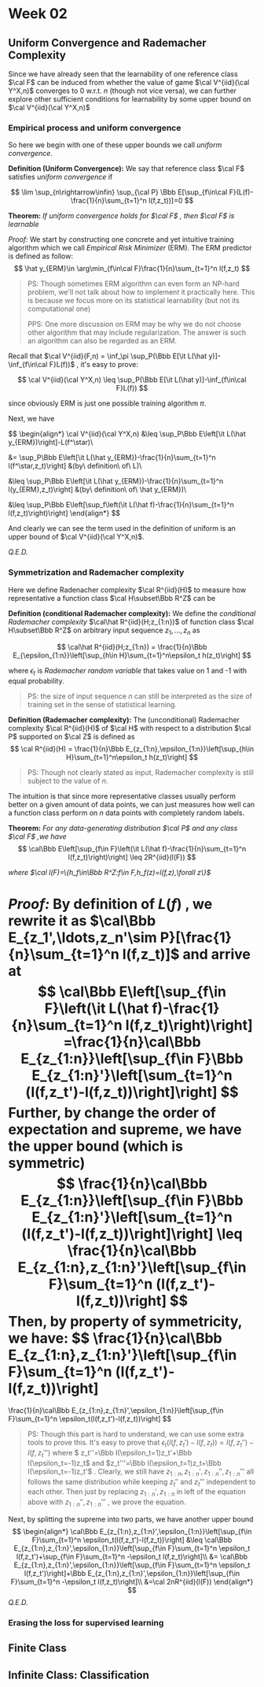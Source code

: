 # Week 02

## Uniform Convergence and Rademacher Complexity

Since we have already seen that the learnability of one reference class $\cal F$ can be induced from whether the value of game $\cal V^{iid}(\cal Y^X,n)$ converges to 0 w.r.t. $n$ (though not vice versa), we can further explore other sufficient conditions for learnability by some upper bound on $\cal V^{iid}(\cal Y^X,n)$

### Empirical process and uniform convergence

So here we begin with one of these upper bounds we call *uniform convergence*.

**Definition (Uniform Convergence):**
We say that reference class $\cal F$ satisfies *uniform convergence* if

$$
\lim \sup_{n\rightarrow\infin}
\sup_{\cal P}
\Bbb E[\sup_{f\in\cal F}(L(f)-\frac{1}{n}\sum_{t=1}^n l(f,z_t))]=0
$$

**Theorem:**
*If uniform convergence holds for $\cal F$ , then $\cal F$ is learnable*

*Proof:*
We start by constructing one concrete and yet intuitive training algorithm which we call *Empirical Risk Minimizer* (ERM). The ERM predictor is defined as follow:
$$
\hat y_{ERM}\in \arg\min_{f\in\cal F}\frac{1}{n}\sum_{t=1}^n l(f,z_t)
$$

>PS: Though sometimes ERM algorithm can even form an NP-hard problem, we'll not talk about how to implement it practically here. This is because we focus more on its statistical learnability (but not its computational one)
>
>PPS: One more discussion on ERM may be why we do not choose other algorithm that may include regularization. The answer is such an algorithm can also be regarded as an ERM.

Recall that $\cal V^{iid}(F,n) = \inf_\pi \sup_P(\Bbb E[\it L(\hat y)]-\inf_{f\in\cal F}L(f))$ , it's easy to prove:

$$
\cal V^{iid}(\cal Y^X,n) \leq \sup_P(\Bbb E[\it L(\hat y)]-\inf_{f\in\cal F}L(f))
$$

since obviously ERM is just one possible training algorithm $\pi$.

Next, we have

$$
\begin{align*}
\cal V^{iid}(\cal Y^X,n)
&\leq \sup_P\Bbb E\left[\it L(\hat y_{ERM})\right]-L(f^\star)\\

&= \sup_P\Bbb E\left[\it L(\hat y_{ERM})-\frac{1}{n}\sum_{t=1}^n l(f^\star,z_t)\right]
&(by\ definition\ of\ L)\\

&\leq \sup_P\Bbb E\left[\it L(\hat y_{ERM})-\frac{1}{n}\sum_{t=1}^n l(y_{ERM},z_t)\right]
&(by\ definition\ of\ \hat y_{ERM})\\

&\leq \sup_P\Bbb E\left[\sup_f\left(\it L(\hat f)-\frac{1}{n}\sum_{t=1}^n l(f,z_t)\right)\right]
\end{align*}
$$

And clearly we can see the term used in the definition of uniform is an upper bound of $\cal V^{iid}(\cal Y^X,n)$.

*Q.E.D.*

### Symmetrization and Rademacher complexity

Here we define Radenacher complexity $\cal R^{iid}(H)$ to measure how representative a function class $\cal H\subset\Bbb R^Z$ can be

**Definition (conditional Rademacher complexity):**
We define the *conditional Rademacher complexity* $\cal\hat R^{iid}(H;z_{1:n})$ of function class $\cal H\subset\Bbb R^Z$ on arbitrary input sequence $z_1,\ldots,z_n$ as

$$
\cal\hat R^{iid}(H;z_{1:n}) =
\frac{1}{n}\Bbb E_{\epsilon_{1:n}}\left[\sup_{h\in H}\sum_{t=1}^n\epsilon_t h(z_t)\right]
$$

where $\epsilon_t$ is *Rademacher random variable* that takes value on 1 and -1 with equal probability.

> PS: the size of input sequence $n$ can still be interpreted as the size of training set in the sense of statistical learning.

**Definition (Rademacher complexity):**
The (unconditional) Rademacher complexity $\cal R^{iid}(H)$ of $\cal H$ with respect to a distribution $\cal P$ supported on $\cal Z$ is defined as
$$
\cal R^{iid}(H) =
\frac{1}{n}\Bbb E_{z_{1:n},\epsilon_{1:n}}\left[\sup_{h\in H}\sum_{t=1}^n\epsilon_t h(z_t)\right]
$$

>PS: Though not clearly stated as input, Rademacher complexity is still subject to the value of $n$.

The intuition is that since more representative classes usually perform better on a given amount of data points, we can just measures how well can a function class perform on $n$ data points with completely random labels.

**Theorem:**
*For any data-generating distribution $\cal P$ and any class $\cal F$ ,we have*
$$
\cal\Bbb E\left[\sup_{f\in F}\left(\it L(\hat f)-\frac{1}{n}\sum_{t=1}^n l(f,z_t)\right)\right]
\leq 2R^{iid}(l(F))
$$

*where $\cal l(F)=\{h_f\in\Bbb R^Z:f\in F,h_f(z)=l(f,z),\forall z\}$*

*Proof:* By definition of $L(f)$ , we rewrite it as $\cal\Bbb E_{z_1',\ldots,z_n'\sim P}[\frac{1}{n}\sum_{t=1}^n l(f,z_t)]$ and arrive at 
$$
\cal\Bbb E\left[\sup_{f\in F}\left(\it L(\hat f)-\frac{1}{n}\sum_{t=1}^n l(f,z_t)\right)\right]
=\frac{1}{n}\cal\Bbb E_{z_{1:n}}\left[\sup_{f\in F}\Bbb E_{z_{1:n}'}\left[\sum_{t=1}^n (l(f,z_t')-l(f,z_t))\right]\right]
$$
Further, by change the order of expectation and supreme, we have the upper bound (which is symmetric)
$$
\frac{1}{n}\cal\Bbb E_{z_{1:n}}\left[\sup_{f\in F}\Bbb E_{z_{1:n}'}\left[\sum_{t=1}^n (l(f,z_t')-l(f,z_t))\right]\right]
\leq
\frac{1}{n}\cal\Bbb E_{z_{1:n},z_{1:n}'}\left[\sup_{f\in F}\sum_{t=1}^n (l(f,z_t')-l(f,z_t))\right]
$$
Then, by property of symmetricity, we have:
$$
\frac{1}{n}\cal\Bbb E_{z_{1:n},z_{1:n}'}\left[\sup_{f\in F}\sum_{t=1}^n (l(f,z_t')-l(f,z_t))\right]
=
\frac{1}{n}\cal\Bbb E_{z_{1:n},z_{1:n}',\epsilon_{1:n}}\left[\sup_{f\in F}\sum_{t=1}^n \epsilon_t(l(f,z_t')-l(f,z_t))\right]
$$

> PS: Though this part is hard to understand, we can use some extra tools to prove this. It's easy to prove that $\epsilon_t(l(f,z_t')-l(f,z_t))=l(f,z_t'')-l(f,z_t''')$ where $ z_t''=\Bbb I(\epsilon_t=1)z_t'+\Bbb I(\epsilon_t=-1)z_t$ and $z_t'''=\Bbb I(\epsilon_t=1)z_t+\Bbb I(\epsilon_t=-1)z_t'$ . Clearly, we still have $z_{1:n},z_{1:n}',z_{1:n}'',z_{1:n}'''$ all follows the same distribution while keeping $z_t''$ and $z_t'''$ independent to each other. Then just by replacing $z_{1:n}',z_{1:n}$ in left of the equation above with $z_{1:n}'',z_{1:n}'''$ , we prove the equation.

Next, by splitting the supreme into two parts, we have another upper bound
$$
\begin{align*}
\cal\Bbb E_{z_{1:n},z_{1:n}',\epsilon_{1:n}}\left[\sup_{f\in F}\sum_{t=1}^n \epsilon_t(l(f,z_t')-l(f,z_t))\right]
&\leq
\cal\Bbb E_{z_{1:n},z_{1:n}',\epsilon_{1:n}}\left[\sup_{f\in F}\sum_{t=1}^n \epsilon_t l(f,z_t')+\sup_{f\in F}\sum_{t=1}^n -\epsilon_t l(f,z_t)\right]\\
&= 
\cal\Bbb E_{z_{1:n},z_{1:n}',\epsilon_{1:n}}\left[\sup_{f\in F}\sum_{t=1}^n \epsilon_t l(f,z_t')\right]+\Bbb E_{z_{1:n},z_{1:n}',\epsilon_{1:n}}\left[\sup_{f\in F}\sum_{t=1}^n -\epsilon_t l(f,z_t)\right]\\
&=\cal 2nR^{iid}(l(F))
\end{align*}
$$
*Q.E.D.*

### Erasing the loss for supervised learning

## Finite Class

## Infinite Class: Classification


